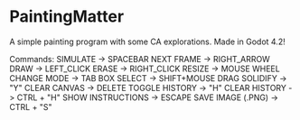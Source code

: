 # PaintingMatter
 A simple painting program with some CA explorations.
 Made in Godot 4.2!

Commands:
SIMULATE -> SPACEBAR
NEXT FRAME -> RIGHT_ARROW
DRAW  -> LEFT_CLICK
ERASE -> RIGHT_CLICK
RESIZE -> MOUSE WHEEL
CHANGE MODE -> TAB
BOX SELECT -> SHIFT+MOUSE DRAG
SOLIDIFY -> "Y"
CLEAR CANVAS -> DELETE
TOGGLE HISTORY -> "H"
CLEAR HISTORY -> CTRL + "H"
SHOW INSTRUCTIONS -> ESCAPE
SAVE IMAGE (.PNG) -> CTRL + "S"
